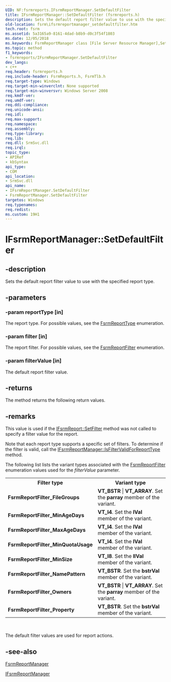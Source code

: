 ```yaml
---
UID: NF:fsrmreports.IFsrmReportManager.SetDefaultFilter
title: IFsrmReportManager::SetDefaultFilter (fsrmreports.h)
description: Sets the default report filter value to use with the specified report type.
old-location: fsrm\ifsrmreportmanager_setdefaultfilter.htm
tech.root: fsrm
ms.assetid: 5a3165a9-8161-4dad-b8b9-d0c3f54f1803
ms.date: 12/05/2018
ms.keywords: FsrmReportManager class [File Server Resource Manager],SetDefaultFilter method, IFsrmReportManager interface [File Server Resource Manager],SetDefaultFilter method, IFsrmReportManager.SetDefaultFilter, IFsrmReportManager::SetDefaultFilter, SetDefaultFilter, SetDefaultFilter method [File Server Resource Manager], SetDefaultFilter method [File Server Resource Manager],FsrmReportManager class, SetDefaultFilter method [File Server Resource Manager],IFsrmReportManager interface, fs.ifsrmreportmanager_setdefaultfilter, fsrm.ifsrmreportmanager_setdefaultfilter, fsrmreports/IFsrmReportManager::SetDefaultFilter
ms.topic: method
f1_keywords:
- fsrmreports/IFsrmReportManager.SetDefaultFilter
dev_langs:
- c++
req.header: fsrmreports.h
req.include-header: FsrmReports.h, FsrmTlb.h
req.target-type: Windows
req.target-min-winverclnt: None supported
req.target-min-winversvr: Windows Server 2008
req.kmdf-ver: 
req.umdf-ver: 
req.ddi-compliance: 
req.unicode-ansi: 
req.idl: 
req.max-support: 
req.namespace: 
req.assembly: 
req.type-library: 
req.lib: 
req.dll: SrmSvc.dll
req.irql: 
topic_type:
- APIRef
- kbSyntax
api_type:
- COM
api_location:
- SrmSvc.dll
api_name:
- IFsrmReportManager.SetDefaultFilter
- FsrmReportManager.SetDefaultFilter
targetos: Windows
req.typenames: 
req.redist: 
ms.custom: 19H1
---
```


# IFsrmReportManager::SetDefaultFilter


## -description


Sets the default report filter value to use with the specified report type.


## -parameters




### -param reportType [in]

The report type. For possible values, see the <a href="https://docs.microsoft.com/windows/desktop/api/fsrmenums/ne-fsrmenums-fsrmreporttype">FsrmReportType</a> enumeration.


### -param filter [in]

The report filter. For possible values, see the <a href="https://docs.microsoft.com/windows/desktop/api/fsrmenums/ne-fsrmenums-fsrmreportfilter">FsrmReportFilter</a> enumeration.


### -param filterValue [in]

The default report filter value.


## -returns



The method returns the following return values.




## -remarks



This value is used if the <a href="https://docs.microsoft.com/previous-versions/windows/desktop/api/fsrmreports/nf-fsrmreports-ifsrmreport-setfilter">IFsrmReport::SetFilter</a> method was not called to specify a filter value for the report.

Note that each report type supports a specific set of filters. To determine if the filter is valid, call the <a href="https://docs.microsoft.com/previous-versions/windows/desktop/api/fsrmreports/nf-fsrmreports-ifsrmreportmanager-isfiltervalidforreporttype">IFsrmReportManager::IsFilterValidForReportType</a> method.

The following list lists the variant types associated with the <a href="https://docs.microsoft.com/windows/desktop/api/fsrmenums/ne-fsrmenums-fsrmreportfilter">FsrmReportFilter</a> enumeration values used for the <i>filterValue</i> parameter.

<table>
<tr>
<th>Filter type</th>
<th>Variant type</th>
</tr>
<tr>
<td><b>FsrmReportFilter_FileGroups</b></td>
<td>
<b>VT_BSTR</b> | <b>VT_ARRAY</b>. Set the <b>parray</b> member of the variant.

</td>
</tr>
<tr>
<td><b>FsrmReportFilter_MinAgeDays</b></td>
<td>
<b>VT_I4</b>. Set the <b>lVal</b> member of the variant.

</td>
</tr>
<tr>
<td><b>FsrmReportFilter_MaxAgeDays</b></td>
<td>
<b>VT_I4</b>. Set the <b>lVal</b> member of the variant.

</td>
</tr>
<tr>
<td><b>FsrmReportFilter_MinQuotaUsage</b></td>
<td>
<b>VT_I4</b>. Set the <b>lVal</b> member of the variant.

</td>
</tr>
<tr>
<td><b>FsrmReportFilter_MinSize</b></td>
<td>
<b>VT_I8</b>. Set the <b>llVal</b> member of the variant.

</td>
</tr>
<tr>
<td><b>FsrmReportFilter_NamePattern</b></td>
<td>
<b>VT_BSTR</b>. Set the <b>bstrVal</b> member of the variant.

</td>
</tr>
<tr>
<td><b>FsrmReportFilter_Owners</b></td>
<td>
<b>VT_BSTR</b> | <b>VT_ARRAY</b>. Set the <b>parray</b> member of the variant.

</td>
</tr>
<tr>
<td><b>FsrmReportFilter_Property</b></td>
<td>
<b>VT_BSTR</b>. Set the <b>bstrVal</b> member of the variant.

</td>
</tr>
</table>
 

The default filter values are used for report actions.




## -see-also




<a href="https://docs.microsoft.com/previous-versions/windows/desktop/fsrm/fsrmreportmanager">FsrmReportManager</a>



<a href="https://docs.microsoft.com/previous-versions/windows/desktop/api/fsrmreports/nn-fsrmreports-ifsrmreportmanager">IFsrmReportManager</a>
 

 

